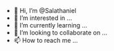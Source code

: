 - 👋 Hi, I’m @Salathaniel
- 👀 I’m interested in ...
- 🌱 I’m currently learning ...
- 💞️ I’m looking to collaborate on ...
- 📫 How to reach me ...

<!---
Salathaniel/Salathaniel is a ✨ special ✨ repository because its `README.md` (this file) appears on your GitHub profile.
You can click the Preview link to take a look at your changes.
--->
